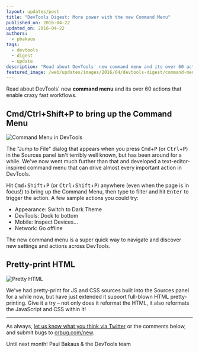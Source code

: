 ```yaml
---
layout: updates/post
title: "DevTools Digest: More power with the new Command Menu"
published_on: 2016-04-22
updated_on: 2016-04-22
authors:
  - pbakaus
tags:
  - devtools
  - digest
  - update
description: "Read about DevTools' new command menu and its over 60 actions that enable crazy fast workflows."
featured_image: /web/updates/images/2016/04/devtools-digest/command-menu.png
---
```


<p class="intro">Read about DevTools' new <strong>command menu</strong> and its over 60 actions that enable crazy fast workflows.</p>

## Cmd/Ctrl+Shift+P to bring up the Command Menu

![Command Menu in DevTools](/web/updates/images/2016/04/devtools-digest/command-menu.png)

The "Jump to File" dialog that appears when you press 
<kbd>Cmd</kbd>+<kbd>P</kbd> (or <kbd>Ctrl</kbd>+<kbd>P</kbd>) in the Sources panel isn't terribly well known, 
but has been around for a while. We've now went much further than that and 
developed a text-editor-inspired command menu that can drive almost every 
important action in DevTools.

Hit <kbd>Cmd</kbd>+<kbd>Shift</kbd>+<kbd>P</kbd>
(or <kbd>Ctrl</kbd>+<kbd>Shift</kbd>+<kbd>P</kbd>) anywhere (even when the page 
is in focus!) to bring up the Command Menu, then type to filter and hit 
<kbd>Enter</kbd> to trigger the action. A few sample actions you could try:

  * Appearance: Switch to Dark Theme
  * DevTools: Dock to bottom
  * Mobile: Inspect Devices...
  * Network: Go offline

The new command menu is a super quick way to navigate and discover new settings and actions across DevTools.

## Pretty-print HTML

![Pretty HTML](/web/updates/images/2016/04/devtools-digest/pretty-html.jpg)

We've had pretty-print for JS and CSS sources built into the Sources panel for 
a while now, but have just extended it supoort full-blown 
HTML pretty-printing. Give it a try – not only does it reformat the HTML, it 
also reformats the JavaScript and CSS within it!

- - -

As always, [let us know what you think via
Twitter](https://twitter.com/intent/tweet?text=%40ChromeDevTools) or the
comments below, and submit bugs to [crbug.com/new](https://crbug.com/new).

Until next month!
Paul Bakaus & the DevTools team

